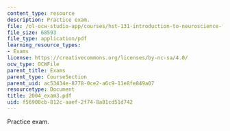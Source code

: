 ```yaml
---
content_type: resource
description: Practice exam.
file: /ol-ocw-studio-app/courses/hst-131-introduction-to-neuroscience-fall-2005/f56900cb812caaef2f748a81cd51d742_2004_exam3.pdf
file_size: 68593
file_type: application/pdf
learning_resource_types:
- Exams
license: https://creativecommons.org/licenses/by-nc-sa/4.0/
ocw_type: OCWFile
parent_title: Exams
parent_type: CourseSection
parent_uid: ac53434e-8778-0ce2-a6c9-11e8fe849a07
resourcetype: Document
title: 2004_exam3.pdf
uid: f56900cb-812c-aaef-2f74-8a81cd51d742
---
```

Practice exam.